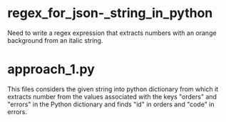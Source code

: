 # regex_for_json-_string_in_python

Need to write a regex expression that extracts numbers with an orange background from an italic string.

# approach_1.py
This files considers the given string into python dictionary from which it extracts number from the values associated with the keys "orders" and "errors" in the Python dictionary and finds "id" in orders and "code" in errors.
